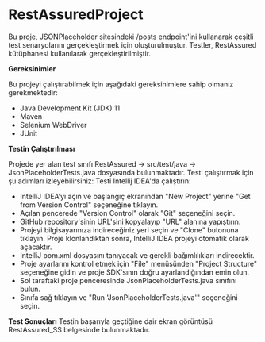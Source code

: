 # RestAssuredProject
Bu proje, JSONPlaceholder sitesindeki /posts endpoint'ini kullanarak çeşitli test senaryolarını gerçekleştirmek için oluşturulmuştur. Testler, RestAssured kütüphanesi kullanılarak gerçekleştirilmiştir.

**Gereksinimler** 

Bu projeyi çalıştırabilmek için aşağıdaki gereksinimlere sahip olmanız gerekmektedir: 
- Java Development Kit (JDK) 11
- Maven
- Selenium WebDriver
- JUnit

**Testin Çalıştırılması**

Projede yer alan test sınıfı RestAssured -> src/test/java -> JsonPlaceholderTests.java dosyasında bulunmaktadır. Testi çalıştırmak için şu adımları izleyebilirsiniz:
Testi Intellij IDEA'da çalıştırın:
- IntelliJ IDEA’yı açın ve başlangıç ekranından "New Project" yerine "Get from Version Control" seçeneğine tıklayın.
- Açılan pencerede "Version Control" olarak "Git" seçeneğini seçin.
- GitHub repository'sinin URL'sini kopyalayıp "URL" alanına yapıştırın.
- Projeyi bilgisayarınıza indireceğiniz yeri seçin ve "Clone" butonuna tıklayın. Proje klonlandıktan sonra, IntelliJ IDEA projeyi otomatik olarak açacaktır.
- IntelliJ pom.xml dosyasını tanıyacak ve gerekli bağımlılıkları indirecektir.
- Proje ayarlarını kontrol etmek için "File" menüsünden "Project Structure" seçeneğine gidin ve proje SDK'sının doğru ayarlandığından emin olun.
- Sol taraftaki proje penceresinde JsonPlaceholderTests.java sınıfını bulun.
- Sınıfa sağ tıklayın ve "Run 'JsonPlaceholderTests.java'" seçeneğini seçin.

**Test Sonuçları**
Testin başarıyla geçtiğine dair ekran görüntüsü RestAssured_SS belgesinde bulunmaktadır.
